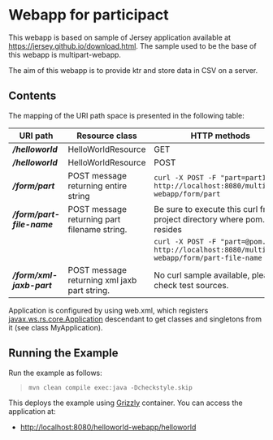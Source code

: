 Webapp for participact 
=========================

This webapp is based on sample of Jersey application available at https://jersey.github.io/download.html. The sample used to be the base of this webapp is multipart-webapp.

The aim of this webapp is to provide ktr and store data in CSV on a server. 


Contents
--------

The mapping of the URI path space is presented in the following table:

URI path                     | Resource class                                 | HTTP methods
---------------------------- | ---------------------------------------------- | --------------
**_/helloworld_**            | HelloWorldResource                             | GET
**_/helloworld_**   	     | HelloWorldResource                             | POST
**_/form/part_**             | POST message returning entire string           | `curl -X POST -F "part=part1"  http://localhost:8080/multipart-webapp/form/part`
**_/form/part-file-name_**   | POST message returning part filename string.   | Be sure to execute this curl from project directory where pom.xml resides
                             |                                                | `curl -X POST -F "part=@pom.xml"  http://localhost:8080/multipart-webapp/form/part-file-name`
**_/form/xml-jaxb-part_**    | POST message returning xml jaxb part string.   | No curl sample available, please check test sources.

Application is configured by using web.xml, which registers
[javax.ws.rs.core.Application](https://jax-rs-spec.java.net/nonav/2.0/apidocs/javax/ws/rs/core/Application.html)
descendant to get classes and singletons from it (see class MyApplication).

Running the Example
-------------------

Run the example as follows:

>     mvn clean compile exec:java -Dcheckstyle.skip

This deploys the example using [Grizzly](http://grizzly.java.net/) container. You can access the application at:

- <http://localhost:8080/helloworld-webapp/helloworld>

